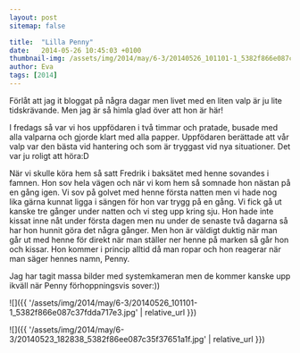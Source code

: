 ```yaml
---
layout: post
sitemap: false

title:  "Lilla Penny"
date:   2014-05-26 10:45:03 +0100
thumbnail-img: /assets/img/2014/may/6-3/20140526_101101-1_5382f866e087c37fdda717e3.jpg
author: Eva
tags: [2014]
---
```


Förlåt att jag it bloggat på några dagar men livet med en liten valp är ju lite tidskrävande. Men jag är så himla glad över att hon är här! 

I fredags så var vi hos uppfödaren i två timmar och pratade, busade med alla valparna och gjorde klart med alla papper. Uppfödaren berättade att vår valp var den bästa vid hantering och som är tryggast vid nya situationer. Det var ju roligt att höra:D 

När vi skulle köra hem så satt Fredrik i baksätet med henne sovandes i famnen. Hon sov hela vägen och när vi kom hem så somnade hon nästan på en gång igen. Vi sov på golvet med henne första natten men vi hade nog lika gärna kunnat ligga i sängen för hon var trygg på en gång. Vi fick gå ut kanske tre gånger under natten och vi steg upp kring sju. Hon hade inte kissat inne nåt under första dagen men nu under de senaste två dagarna så har hon hunnit göra det några gånger. Men hon är väldigt duktig när man går ut med henne för direkt när man ställer ner henne på marken så går hon och kissar. Hon kommer i princip alltid då man ropar och hon reagerar när man säger hennes namn, Penny. 

Jag har tagit massa bilder med  systemkameran men de kommer kanske upp ikväll när Penny förhoppningsvis sover:))

![]({{ '/assets/img/2014/may/6-3/20140526_101101-1_5382f866e087c37fdda717e3.jpg'  | relative_url }})

![]({{ '/assets/img/2014/may/6-3/20140523_182838_5382f86ee087c35f37651a1f.jpg'  | relative_url }})

